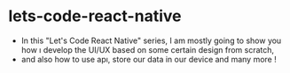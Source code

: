 # lets-code-react-native
- In this "Let's Code React Native" series, I am mostly going to show you how ı develop the UI/UX based on some certain design from scratch,
- and also how to use apı, store our data in our device and many more !
